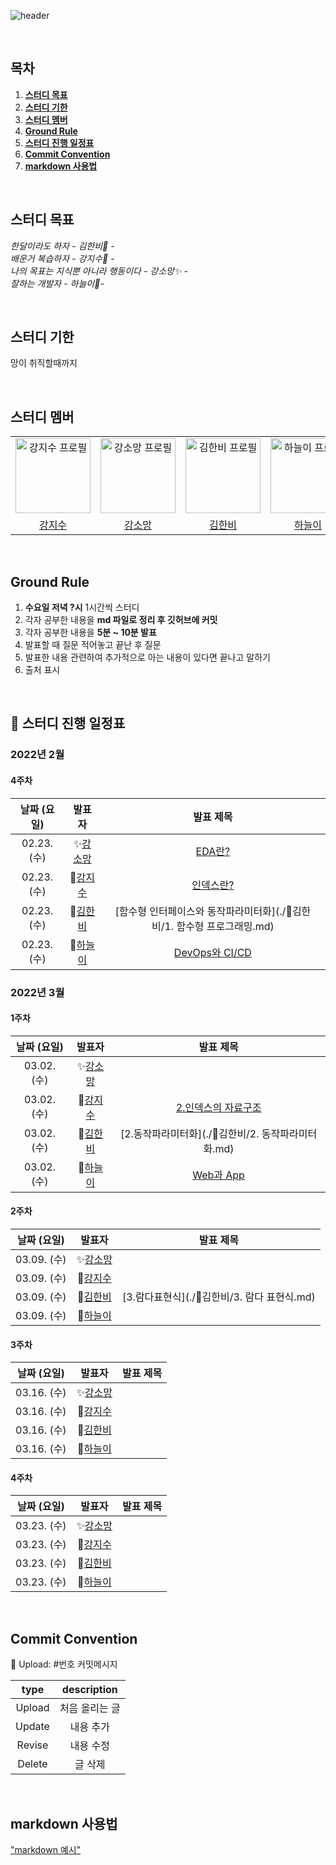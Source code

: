 ![header](https://capsule-render.vercel.app/api?type=Cylinder&color=gradient&section=header&text=week-we-learn&fontSize=40&animation=fadeIn)

<br/>

## 목차

1. [**스터디 목표**](#1)
2. [**스터디 기한**](#2)
3. [**스터디 멤버**](#3)
4. [**Ground Rule**](#4)
5. [**스터디 진행 일정표**](#5)
6. [**Commit Convention**](#6)
7. [**markdown 사용법**](#7)

<br/>
<div id="1"></div>

## 스터디 목표

_한달이라도 하자 - 김한비:clown_face: -_  
_배운거 복습하자 - 강지수🌱 -_  
_나의 목표는 지식뿐 아니라 행동이다 - 강소망:sparkles: -_  
_잘하는 개발자 - 하늘이:dizzy:-_

<br/>
<div id="2"></div>

## 스터디 기한

망이 취직할때까지

<br/>
<div id="3"></div>

## 스터디 멤버

<div align="center">
  <table>
    <tr>
      <td align="center">
        <a href="https://github.com/kang-jisu">
          <img src="https://avatars.githubusercontent.com/u/37580216?v=4" alt="강지수 프로필" width=120 height=120 />
        </a>
      </td>
      <td align="center">
        <a href="https://github.com/Somang-Kang">
          <img src="https://avatars.githubusercontent.com/u/77764316?v=4" alt="강소망 프로필" width=120 height=120 />
        </a>
      </td>
      <td align="center">
        <a href="https://github.com/hanbi97">
          <img src="https://avatars.githubusercontent.com/u/36736904?v=4" alt="김한비 프로필" width=120 height=120 />
        </a>
      </td>
      <td align="center">
        <a href="https://github.com/NEULiee">
          <img src="https://avatars.githubusercontent.com/u/39167842?v=4" alt="하늘이 프로필" width=120 height=120 />
        </a>
      </td>
    </tr>
    <tr>
      <td align="center">
        <a href="https://github.com/kang-jisu">
          강지수
        </a>
      </td>
      <td align="center">
        <a href="https://github.com/Somang-Kang">
          강소망
        </a>
      </td>
      <td align="center">
        <a href="https://github.com/hanbi97">
          김한비
        </a>
      </td>
      <td align="center">
        <a href="https://github.com/NEULiee">
          하늘이
        </a>
      </td>
    </tr>
  </table>
</div>

<br/>
<div id="4"></div>

## Ground Rule

1. **수요일 저녁 ?시** 1시간씩 스터디
2. 각자 공부한 내용을 **md 파일로 정리 후 깃허브에 커밋**
3. 각자 공부한 내용을 **5분 ~ 10분 발표**
4. 발표할 때 질문 적어놓고 끝난 후 질문
5. 발표한 내용 관련하여 추가적으로 아는 내용이 있다면 끝나고 말하기
6. 출처 표시

<br/>
<div id="5"></div>

## 📅 스터디 진행 일정표

### 2022년 2월

#### 4주차

| 날짜 (요일) |                            발표자                             |                                                                              발표 제목                                                                               |
| :---------: | :-----------------------------------------------------------: | :------------------------------------------------------------------------------------------------------------------------------------------------------------------: |
| 02.23. (수) | :sparkles:<a href="https://github.com/Somang-Kang">강소망</a> |                       [EDA란?](https://github.com/week-we-learn/week-we-learn/blob/main/%E2%9C%A8%EA%B0%95%EC%86%8C%EB%A7%9D/EDA%EB%9E%80.md)                        |
| 02.23. (수) |      🌱<a href="https://github.com/kang-jisu">강지수</a>      |                                                             [인덱스란?](./🌱강지수/1.인덱스란_강지수.md)                                                             |
| 02.23. (수) |  :clown_face:<a href="https://github.com/hanbi97">김한비</a>  |          [함수형 인터페이스와 동작파라미터화](./🤡김한비/1. 함수형 프로그래밍.md)          |
| 02.23. (수) |    :dizzy:<a href="https://github.com/NEULiee">하늘이</a>     | [DevOps와 CI/CD](https://github.com/week-we-learn/week-we-learn/blob/main/%F0%9F%92%AB%ED%95%98%EB%8A%98%EC%9D%B4/DevOps%EB%9E%80%3F_%ED%95%98%EB%8A%98%EC%9D%B4.md) |

### 2022년 3월

#### 1주차

| 날짜 (요일) |                            발표자                             |                           발표 제목                            |
| :---------: | :-----------------------------------------------------------: | :------------------------------------------------------------: |
| 03.02. (수) | :sparkles:<a href="https://github.com/Somang-Kang">강소망</a> |                                                                |
| 03.02. (수) |      🌱<a href="https://github.com/kang-jisu">강지수</a>      | [2.인덱스의 자료구조](./🌱강지수/2.인덱스의자료구조_강지수.md) |
| 03.02. (수) |  :clown_face:<a href="https://github.com/hanbi97">김한비</a>  |  [2.동작파라미터화](./🤡김한비/2. 동작파라미터화.md)|
| 03.02. (수) |    :dizzy:<a href="https://github.com/NEULiee">하늘이</a>     | [Web과 App](https://github.com/week-we-learn/week-we-learn/blob/main/%F0%9F%92%AB%ED%95%98%EB%8A%98%EC%9D%B4/Web%EA%B3%BC%20App_%ED%95%98%EB%8A%98%EC%9D%B4.md)                                                               |

#### 2주차

| 날짜 (요일) |                            발표자                             | 발표 제목 |
| :---------: | :-----------------------------------------------------------: | :-------: |
| 03.09. (수) | :sparkles:<a href="https://github.com/Somang-Kang">강소망</a> |           |
| 03.09. (수) |      🌱<a href="https://github.com/kang-jisu">강지수</a>      |           |
| 03.09. (수) |  :clown_face:<a href="https://github.com/hanbi97">김한비</a>  | [3.람다표현식](./🤡김한비/3. 람다 표현식.md)        |
| 03.09. (수) |    :dizzy:<a href="https://github.com/NEULiee">하늘이</a>     |           |

#### 3주차

| 날짜 (요일) |                            발표자                             | 발표 제목 |
| :---------: | :-----------------------------------------------------------: | :-------: |
| 03.16. (수) | :sparkles:<a href="https://github.com/Somang-Kang">강소망</a> |           |
| 03.16. (수) |      🌱<a href="https://github.com/kang-jisu">강지수</a>      |           |
| 03.16. (수) |  :clown_face:<a href="https://github.com/hanbi97">김한비</a>  |           |
| 03.16. (수) |    :dizzy:<a href="https://github.com/NEULiee">하늘이</a>     |           |

#### 4주차

| 날짜 (요일) |                            발표자                             | 발표 제목 |
| :---------: | :-----------------------------------------------------------: | :-------: |
| 03.23. (수) | :sparkles:<a href="https://github.com/Somang-Kang">강소망</a> |           |
| 03.23. (수) |      🌱<a href="https://github.com/kang-jisu">강지수</a>      |           |
| 03.23. (수) |  :clown_face:<a href="https://github.com/hanbi97">김한비</a>  |           |
| 03.23. (수) |    :dizzy:<a href="https://github.com/NEULiee">하늘이</a>     |           |

<br/>
<div id="6"></div>

## Commit Convention

:clown_face: Upload: #번호 커밋메시지

|  type  |  description   |
| :----: | :------------: |
| Upload | 처음 올리는 글 |
| Update |   내용 추가    |
| Revise |   내용 수정    |
| Delete |    글 삭제     |

<br/>
<div id="7"></div>

## markdown 사용법

["markdown 예시"](https://github.com/week-we-learn/week-we-learn/blob/main/markdown.md)
